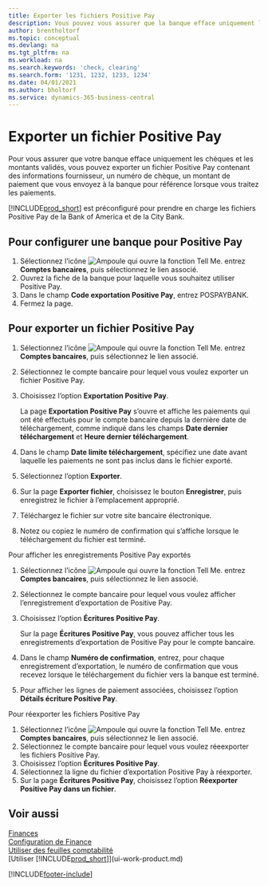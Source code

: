 ```yaml
---
title: Exporter les fichiers Positive Pay
description: Vous pouvez vous assurer que la banque efface uniquement les chèques et les montants validés en exportant un fichier Positive Pay contenant des informations de paiement et fournisseur.
author: brentholtorf
ms.topic: conceptual
ms.devlang: na
ms.tgt_pltfrm: na
ms.workload: na
ms.search.keywords: 'check, clearing'
ms.search.form: '1231, 1232, 1233, 1234'
ms.date: 04/01/2021
ms.author: bholtorf
ms.service: dynamics-365-business-central
---
```

# <a name="export-a-positive-pay-file"></a>Exporter un fichier Positive Pay
Pour vous assurer que votre banque efface uniquement les chèques et les montants validés, vous pouvez exporter un fichier Positive Pay contenant des informations fournisseur, un numéro de chèque, un montant de paiement que vous envoyez à la banque pour référence lorsque vous traitez les paiements.

[!INCLUDE[prod_short](includes/prod_short.md)] est préconfiguré pour prendre en charge les fichiers Positive Pay de la Bank of America et de la City Bank.

## <a name="to-set-up-a-bank-account-for-positive-pay"></a>Pour configurer une banque pour Positive Pay
1. Sélectionnez l’icône ![Ampoule qui ouvre la fonction Tell Me.](media/ui-search/search_small.png "Dites-moi ce que vous voulez faire") entrez **Comptes bancaires**, puis sélectionnez le lien associé.
2. Ouvrez la fiche de la banque pour laquelle vous souhaitez utiliser Positive Pay.
3. Dans le champ **Code exportation Positive Pay**, entrez POSPAYBANK.
4. Fermez la page.

## <a name="to-export-a-positive-pay-file"></a>Pour exporter un fichier Positive Pay
1. Sélectionnez l’icône ![Ampoule qui ouvre la fonction Tell Me.](media/ui-search/search_small.png "Dites-moi ce que vous voulez faire") entrez **Comptes bancaires**, puis sélectionnez le lien associé.
2. Sélectionnez le compte bancaire pour lequel vous voulez exporter un fichier Positive Pay.
3. Choisissez l’option **Exportation Positive Pay**.

    La page **Exportation Positive Pay** s’ouvre et affiche les paiements qui ont été effectués pour le compte bancaire depuis la dernière date de téléchargement, comme indiqué dans les champs **Date dernier téléchargement** et **Heure dernier téléchargement**.
4. Dans le champ **Date limite téléchargement**, spécifiez une date avant laquelle les paiements ne sont pas inclus dans le fichier exporté.
5. Sélectionnez l’option **Exporter**.
6. Sur la page **Exporter fichier**, choisissez le bouton **Enregistrer**, puis enregistrez le fichier à l’emplacement approprié.
7. Téléchargez le fichier sur votre site bancaire électronique.
8. Notez ou copiez le numéro de confirmation qui s’affiche lorsque le téléchargement du fichier est terminé.

Pour afficher les enregistrements Positive Pay exportés

1. Sélectionnez l’icône ![Ampoule qui ouvre la fonction Tell Me.](media/ui-search/search_small.png "Dites-moi ce que vous voulez faire") entrez **Comptes bancaires**, puis sélectionnez le lien associé.
2. Sélectionnez le compte bancaire pour lequel vous voulez afficher l’enregistrement d’exportation de Positive Pay.
3. Choisissez l’option **Écritures Positive Pay**.

    Sur la page **Écritures Positive Pay**, vous pouvez afficher tous les enregistrements d’exportation de Positive Pay pour le compte bancaire.
4. Dans le champ **Numéro de confirmation**, entrez, pour chaque enregistrement d’exportation, le numéro de confirmation que vous recevez lorsque le téléchargement du fichier vers la banque est terminé.
5. Pour afficher les lignes de paiement associées, choisissez l’option **Détails écriture Positive Pay**.

Pour réexporter les fichiers Positive Pay

1. Sélectionnez l’icône ![Ampoule qui ouvre la fonction Tell Me.](media/ui-search/search_small.png "Dites-moi ce que vous voulez faire") entrez **Comptes bancaires**, puis sélectionnez le lien associé.
2. Sélectionnez le compte bancaire pour lequel vous voulez réeexporter les fichiers Positive Pay.
3. Choisissez l’option **Écritures Positive Pay**.
4. Sélectionnez la ligne du fichier d’exportation Positive Pay à réexporter.
5. Sur la page **Écritures Positive Pay**, choisissez l’option **Réexporter Positive Pay dans un fichier**.

## <a name="see-also"></a>Voir aussi
[Finances](finance.md)  
[Configuration de Finance](finance-setup-finance.md)  
[Utiliser des feuilles comptabilité](ui-work-general-journals.md)  
[Utiliser [!INCLUDE[prod_short](includes/prod_short.md)]](ui-work-product.md)


[!INCLUDE[footer-include](includes/footer-banner.md)]
